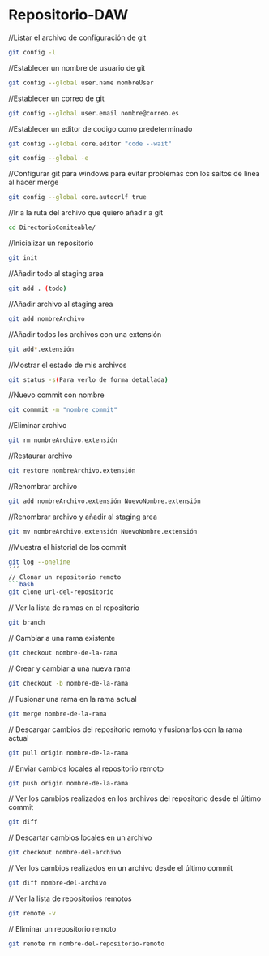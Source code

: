 # Repositorio-DAW
//Listar el archivo de configuración de git
```bash
git config -l
```

//Establecer un nombre de usuario de git
```bash
git config --global user.name nombreUser
```
//Establecer un correo de git
```bash
git config --global user.email nombre@correo.es
```
//Establecer un editor de codigo como predeterminado
```bash
git config --global core.editor "code --wait"
```
```bash
git config --global -e 
```
//Configurar git para windows para evitar problemas con los saltos de línea al hacer merge
```bash
git config --global core.autocrlf true 
```
//Ir a la ruta del archivo que quiero añadir a git
```bash
cd DirectorioComiteable/
```
//Inicializar un repositorio
```bash
git init
```
//Añadir todo al staging area
```bash
git add . (todo)
```
//Añadir archivo al staging area
```bash
git add nombreArchivo
```
//Añadir todos los archivos con una extensión
```bash
git add*.extensión
```
//Mostrar el estado de mis archivos
```bash
git status -s(Para verlo de forma detallada)
```
//Nuevo commit con nombre
```bash
git commmit -m "nombre commit"
```
//Eliminar archivo
```bash
git rm nombreArchivo.extensión
```
//Restaurar archivo
```bash
git restore nombreArchivo.extensión
```
//Renombrar archivo
```bash
git add nombreArchivo.extensión NuevoNombre.extensión 
```
//Renombrar archivo y añadir al staging area
```bash
git mv nombreArchivo.extensión NuevoNombre.extensión 
```
//Muestra el historial de los commit
```bash
git log --oneline 
´´´
// Clonar un repositorio remoto
```bash
git clone url-del-repositorio
```
// Ver la lista de ramas en el repositorio
```bash
git branch
```
// Cambiar a una rama existente
```bash
git checkout nombre-de-la-rama
```
// Crear y cambiar a una nueva rama
```bash
git checkout -b nombre-de-la-rama
```
// Fusionar una rama en la rama actual
```bash
git merge nombre-de-la-rama
```
// Descargar cambios del repositorio remoto y fusionarlos con la rama actual
```bash
git pull origin nombre-de-la-rama
```
// Enviar cambios locales al repositorio remoto
```bash
git push origin nombre-de-la-rama
```
// Ver los cambios realizados en los archivos del repositorio desde el último commit
```bash
git diff
```
// Descartar cambios locales en un archivo
```bash
git checkout nombre-del-archivo
```
// Ver los cambios realizados en un archivo desde el último commit
```bash
git diff nombre-del-archivo
```
// Ver la lista de repositorios remotos
```bash
git remote -v
```
// Eliminar un repositorio remoto
```bash
git remote rm nombre-del-repositorio-remoto
```
